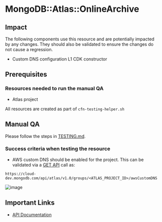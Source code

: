 # MongoDB::Atlas::OnlineArchive

## Impact 
The following components use this resource and are potentially impacted by any changes. They should also be validated to ensure the changes do not cause a regression.
 - Custom DNS configuration L1 CDK constructor


## Prerequisites 
### Resources needed to run the manual QA
- Atlas project

All resources are created as part of `cfn-testing-helper.sh`

## Manual QA
Please follow the steps in [TESTING.md](../../../TESTING.md.md).


### Success criteria when testing the resource
- AWS custom DNS should be enabled for the project. This can be validated via a [GET API](https://www.mongodb.com/docs/atlas/reference/api-resources-spec/#tag/AWS-Clusters-DNS/operation/getAWSCustomDNS) call as:
```
https://cloud-dev.mongodb.com/api/atlas/v1.0/groups/<ATLAS_PROJECT_ID>/awsCustomDNS
```

![image](https://user-images.githubusercontent.com/122359335/227661815-d48398a9-aaa3-4978-9de4-736acab6ddf8.png)


## Important Links
- [API Documentation](https://www.mongodb.com/docs/atlas/reference/api-resources-spec/#tag/AWS-Clusters-DNS/operation/toggleAWSCustomDNS)

